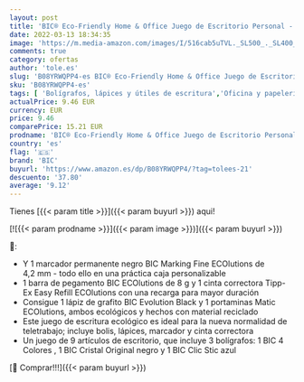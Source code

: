 ```yaml
---
layout: post
title: 'BIC® Eco-Friendly Home & Office Juego de Escritorio Personal - 3 Bolígrafos/1 Lápiz grafito/1 Portaminas/1 Marcador permanente/1 Cinta correctora/1 Barra de pegamento - Caja de 9'
date: 2022-03-13 18:34:35
image: 'https://m.media-amazon.com/images/I/516cab5uTVL._SL500_._SL400_.jpg'
comments: true
category: ofertas
author: 'tole.es'
slug: 'B08YRWQPP4-es BIC® Eco-Friendly Home & Office Juego de Escritorio...'
sku: 'B08YRWQPP4-es'
tags: [ 'Bolígrafos, lápices y útiles de escritura','Oficina y papelería','bic','lápiz', ]
actualPrice: 9.46 EUR
currency: EUR
price: 9.46
comparePrice: 15.21 EUR
prodname: 'BIC® Eco-Friendly Home & Office Juego de Escritorio Personal - 3 Bolígrafos/1 Lápiz grafito/1 Portaminas/1 Marcador permanente/1 Cinta correctora/1 Barra de pegamento - Caja de 9'
country: 'es'
flag: '🇪🇸'
brand: 'BIC'
buyurl: 'https://www.amazon.es/dp/B08YRWQPP4/?tag=tolees-21'
descuento: '37.80'
average: '9.12'
---
```


Tienes [{{< param title >}}]({{< param buyurl >}}) aqui!

[![{{< param prodname >}}]({{< param image >}})]({{< param buyurl >}})

🔎:

- Y 1 marcador permanente negro BIC Marking Fine ECOlutions de 4,2 mm - todo ello en una práctica caja personalizable
- 1 barra de pegamento BIC ECOlutions de 8 g y 1 cinta correctora Tipp-Ex Easy Refill ECOlutions con una recarga para mayor duración
- Consigue 1 lápiz de grafito BIC Evolution Black y 1 portaminas Matic ECOlutions, ambos ecológicos y hechos con material reciclado
- Este juego de escritura ecológico es ideal para la nueva normalidad de teletrabajo; incluye bolis, lápices, marcador y cinta correctora
- Un juego de 9 artículos de escritorio, que incluye 3 bolígrafos: 1 BIC 4 Colores , 1 BIC Cristal Original negro y 1 BIC Clic Stic azul

[🛒 Comprar!!!]({{< param buyurl >}})
